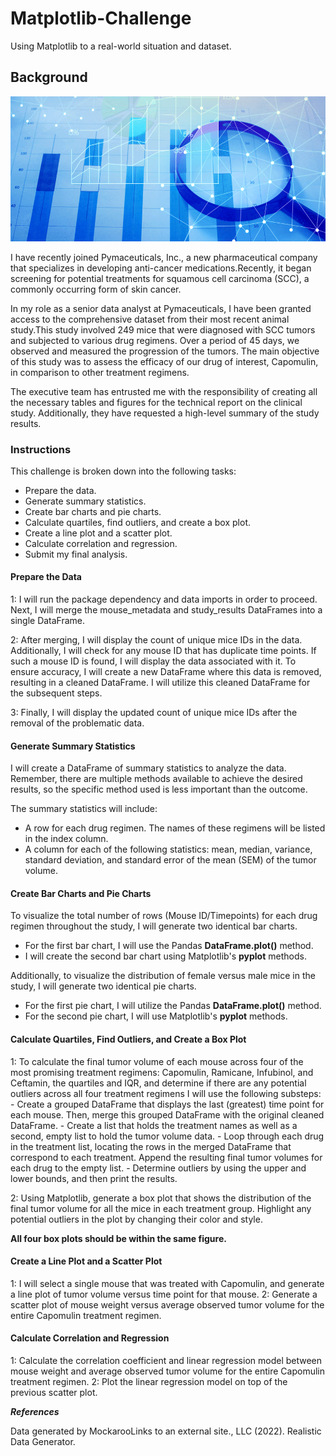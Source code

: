 # Matplotlib-Challenge
Using Matplotlib to a real-world situation and dataset.

## Background

![](Image/Data-analysis.png)

I have recently joined Pymaceuticals, Inc., a new pharmaceutical company that specializes in developing anti-cancer medications.Recently, it began screening for potential treatments for squamous cell carcinoma (SCC), a commonly occurring form of skin cancer.

In my role as a senior data analyst at Pymaceuticals, I have been granted access to the comprehensive dataset from their most recent animal study.This study involved 249 mice that were diagnosed with SCC tumors and subjected to various drug regimens. Over a period of 45 days, we observed and measured the progression of the tumors. The main objective of this study was to assess the efficacy of our drug of interest, Capomulin, in comparison to other treatment regimens.

The executive team has entrusted me with the responsibility of creating all the necessary tables and figures for the technical report on the clinical study. Additionally, they have requested a high-level summary of the study results.

### Instructions

This challenge is broken down into the following tasks:
- Prepare the data.
- Generate summary statistics.
- Create bar charts and pie charts.
- Calculate quartiles, find outliers, and create a box plot.
- Create a line plot and a scatter plot.
- Calculate correlation and regression.
- Submit my final analysis.

#### Prepare the Data
1: I will run the package dependency and data imports in order to proceed. Next, I will merge the mouse_metadata and study_results DataFrames into a single DataFrame.

2: After merging, I will display the count of unique mice IDs in the data. Additionally, I will check for any mouse ID that has duplicate time points. If such a mouse ID is found, I will display the data associated with it. To ensure accuracy, I will create a new DataFrame where this data is removed, resulting in a cleaned DataFrame. I will utilize this cleaned DataFrame for the subsequent steps.

3: Finally, I will display the updated count of unique mice IDs after the removal of the problematic data.

#### Generate Summary Statistics
I will create a DataFrame of summary statistics to analyze the data. Remember, there are multiple methods available to achieve the desired results, so the specific method used is less important than the outcome.

The summary statistics will include:
- A row for each drug regimen. The names of these regimens will be listed in the index column.
- A column for each of the following statistics: mean, median, variance, standard deviation, and standard error of the mean (SEM) of the tumor volume.

#### Create Bar Charts and Pie Charts
To visualize the total number of rows (Mouse ID/Timepoints) for each drug regimen throughout the study, I will generate two identical bar charts.
- For the first bar chart, I will use the Pandas **DataFrame.plot()** method.
- I will create the second bar chart using Matplotlib's **pyplot** methods.

Additionally, to visualize the distribution of female versus male mice in the study, I will generate two identical pie charts.
- For the first pie chart, I will utilize the Pandas **DataFrame.plot()** method.
- For the second pie chart, I will use Matplotlib's **pyplot** methods.

#### Calculate Quartiles, Find Outliers, and Create a Box Plot
1: To calculate the final tumor volume of each mouse across four of the most promising treatment regimens: Capomulin, Ramicane, Infubinol, and Ceftamin, the quartiles and IQR, and determine if there are any potential outliers across all four treatment regimens I will use the following substeps:
           - Create a grouped DataFrame that displays the last (greatest) time point for each mouse. Then, merge this grouped DataFrame with the original cleaned DataFrame.
           - Create a list that holds the treatment names as well as a second, empty list to hold the tumor volume data.
           - Loop through each drug in the treatment list, locating the rows in the merged DataFrame that correspond to each treatment. Append the resulting final tumor volumes for each drug to the empty list.
           - Determine outliers by using the upper and lower bounds, and then print the results.

2: Using Matplotlib, generate a box plot that shows the distribution of the final tumor volume for all the mice in each treatment group. Highlight any potential outliers in the plot by changing their color and style.

**All four box plots should be within the same figure.**

#### Create a Line Plot and a Scatter Plot
1: I will select a single mouse that was treated with Capomulin, and generate a line plot of tumor volume versus time point for that mouse.
2: Generate a scatter plot of mouse weight versus average observed tumor volume for the entire Capomulin treatment regimen.

#### Calculate Correlation and Regression
1: Calculate the correlation coefficient and linear regression model between mouse weight and average observed tumor volume for the entire Capomulin treatment regimen.
2: Plot the linear regression model on top of the previous scatter plot.

***References***

Data generated by MockarooLinks to an external site., LLC (2022). Realistic Data Generator.


           
           
